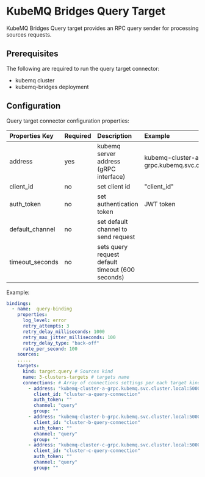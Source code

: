 # KubeMQ Bridges Query Target

KubeMQ Bridges Query target provides an RPC query sender for processing sources requests.

## Prerequisites
The following are required to run the query target connector:

- kubemq cluster
- kubemq-bridges deployment


## Configuration

Query target connector configuration properties:

| Properties Key  | Required | Description                                        | Example                                              |
|:----------------|:---------|:---------------------------------------------------|:-----------------------------------------------------|
| address         | yes      | kubemq server address (gRPC interface)             | kubemq-cluster-a-grpc.kubemq.svc.cluster.local:50000 |
| client_id       | no       | set client id                                      | "client_id"                                          |
| auth_token      | no       | set authentication token                           | JWT token                                            |
| default_channel | no       | set default channel to send request                |                                                      |
| timeout_seconds | no       | sets query request default timeout (600 seconds) |                                                      |


Example:

```yaml
bindings:
  - name:  query-binding 
    properties: 
      log_level: error
      retry_attempts: 3
      retry_delay_milliseconds: 1000
      retry_max_jitter_milliseconds: 100
      retry_delay_type: "back-off"
      rate_per_second: 100
    sources:
    .....
    targets:
      kind: target.query # Sources kind
      name: 3-clusters-targets # targets name 
      connections: # Array of connections settings per each target kind
        - address: "kubemq-cluster-a-grpc.kubemq.svc.cluster.local:50000"
          client_id: "cluster-a-query-connection"
          auth_token: ""
          channel: "query"
          group: ""
        - address: "kubemq-cluster-b-grpc.kubemq.svc.cluster.local:50000"
          client_id: "cluster-b-query-connection"
          auth_token: ""
          channel: "query"
          group: ""
        - address: "kubemq-cluster-c-grpc.kubemq.svc.cluster.local:50000"
          client_id: "cluster-c-query-connection"
          auth_token: ""
          channel: "query"
          group: ""              
```

